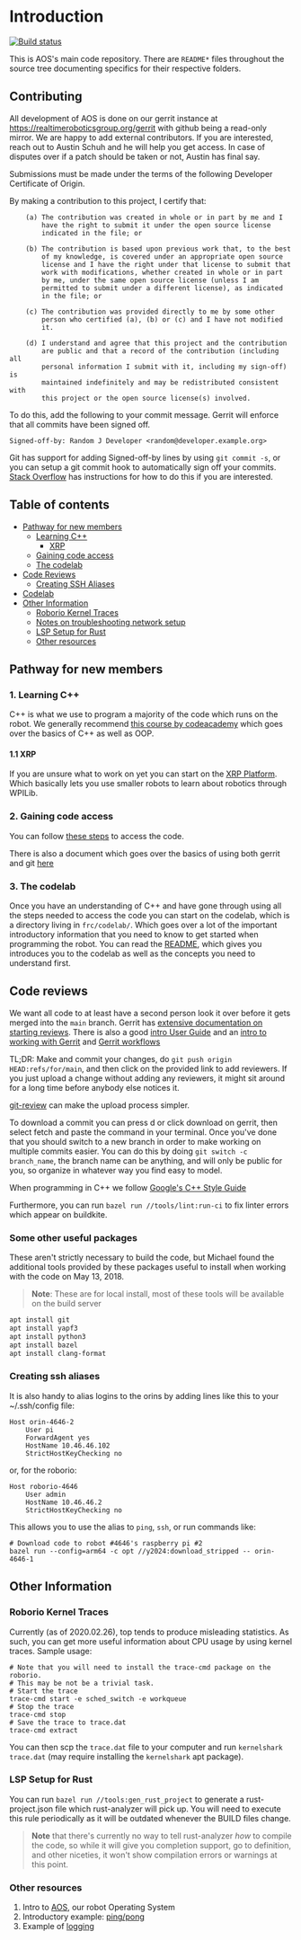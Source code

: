 # Introduction
[![Build status](https://badge.buildkite.com/fcbebde155a2437db2ddd5caf1c6d3d49e8302c621289e337e.svg?branch=main)](https://buildkite.com/realtimeroboticsgroup/ci)

This is AOS's main code repository. There are `README*` files throughout the source tree documenting specifics for their respective folders.

## Contributing
All development of AOS is done on our gerrit instance at https://realtimeroboticsgroup.org/gerrit with github being a read-only mirror.  We are happy to add external contributors.  If you are interested, reach out to Austin Schuh and he will help you get access.  In case of disputes over if a patch should be taken or not, Austin has final say.

Submissions must be made under the terms of the following Developer Certificate of Origin.

By making a contribution to this project, I certify that:

        (a) The contribution was created in whole or in part by me and I
            have the right to submit it under the open source license
            indicated in the file; or

        (b) The contribution is based upon previous work that, to the best
            of my knowledge, is covered under an appropriate open source
            license and I have the right under that license to submit that
            work with modifications, whether created in whole or in part
            by me, under the same open source license (unless I am
            permitted to submit under a different license), as indicated
            in the file; or

        (c) The contribution was provided directly to me by some other
            person who certified (a), (b) or (c) and I have not modified
            it.

        (d) I understand and agree that this project and the contribution
            are public and that a record of the contribution (including all
            personal information I submit with it, including my sign-off) is
            maintained indefinitely and may be redistributed consistent with
            this project or the open source license(s) involved.

To do this, add the following to your commit message.  Gerrit will enforce that all commits have been signed off.

	Signed-off-by: Random J Developer <random@developer.example.org>

Git has support for adding Signed-off-by lines by using `git commit -s`, or you can setup a git commit hook to automatically sign off your commits.  [Stack Overflow](https://stackoverflow.com/questions/15015894/git-add-signed-off-by-line-using-format-signoff-not-working) has instructions for how to do this if you are interested.

## Table of contents
* [Pathway for new members](#pathway-for-new-members)
    * [Learning C++](#1-learning-c)
        * [XRP](#11-xrp)
    * [Gaining code access](#2-gaining-code-access)
    * [The codelab](#3-the-codelab)
* [Code Reviews](#code-reviews)
    * [Creating SSH Aliases](#creating-ssh-aliases)
* [Codelab](#codelab)
* [Other Information](#other-information)
    * [Roborio Kernel Traces](#roborio-kernel-traces)
    * [Notes on troubleshooting network setup](#notes-on-troubleshooting-network-setup)
    * [LSP Setup for Rust](#lsp-setup-for-rust)
    * [Other resources](#other-resources)

## Pathway for new members

### 1. Learning C++

C++ is what we use to program a majority of the code which runs on the robot.
We generally recommend [this course by codeacademy](https://www.codecademy.com/learn/learn-c-plus-plus) which goes over the basics of C++ as well as OOP.

#### 1.1 XRP

If you are unsure what to work on yet you can start on the [XRP Platform](https://docs.wpilib.org/en/stable/docs/xrp-robot/index.html).
Which basically lets you use smaller robots to learn about robotics through WPILib.

### 2. Gaining code access

You can follow [these steps](./documentation/tutorials/getting-started.md) to access the code.

There is also a document which goes over the basics of using both gerrit and git [here](./documentation/tutorials/git-and-gerrit-basics.md)

### 3. The codelab

Once you have an understanding of C++ and have gone through using all the steps needed to access the code you can start on the codelab, which is a directory living in `frc/codelab/`. Which goes over a lot of the important introductory information that you need to know to get started when programming the robot.
You can read the [README](./frc/codelab/README.md), which gives you introduces you to the codelab as well as the concepts you need to understand first.

## Code reviews
We want all code to at least have a second person look it over before it gets merged into the `main` branch. Gerrit has [extensive documentation on starting reviews](https://gerrit-review.googlesource.com/Documentation/user-upload.html).  There is also a good [intro User Guide](https://gerrit-review.googlesource.com/Documentation/intro-user.html) and an [intro to working with Gerrit](https://gerrit-review.googlesource.com/Documentation/intro-gerrit-walkthrough.html) and [Gerrit workflows](https://docs.google.com/presentation/d/1C73UgQdzZDw0gzpaEqIC6SPujZJhqamyqO1XOHjH-uk)

TL;DR: Make and commit your changes, do `git push origin HEAD:refs/for/main`, and then click on the provided link to add reviewers.  If you just upload a change without adding any reviewers, it might sit around for a long time before anybody else notices it.

[git-review](http://manpages.debian.org/cgi-bin/man.cgi?query=git-review) can make the upload process simpler.

To download a commit you can press d or click download on gerrit, then select fetch and paste the command in your terminal. Once you've done that you should switch to a new branch in order to make working on multiple commits easier.
You can do this by doing `git switch -c branch_name`, the branch name can be anything, and will only be public for you, so organize in whatever way you find easy to model.

When programming in C++ we follow [Google's C++ Style Guide](https://google.github.io/styleguide/cppguide.html)

Furthermore, you can run `bazel run //tools/lint:run-ci` to fix linter errors which appear on buildkite.

### Some other useful packages
These aren't strictly necessary to build the code, but Michael found the
additional tools provided by these packages useful to install when working with
the code on May 13, 2018.

> **Note**: These are for local install, most of these tools will be available on the build server

```bash
apt install git
apt install yapf3
apt install python3
apt install bazel
apt install clang-format
```

### Creating ssh aliases

It is also handy to alias logins to the orins by adding lines like this to your ~/.ssh/config file:
```console
Host orin-4646-2
    User pi
    ForwardAgent yes
    HostName 10.46.46.102
    StrictHostKeyChecking no
```
or, for the roborio:
```
Host roborio-4646
    User admin
    HostName 10.46.46.2
    StrictHostKeyChecking no
```
This allows you to use the alias to `ping`, `ssh`, or run commands like:
```
# Download code to robot #4646's raspberry pi #2
bazel run --config=arm64 -c opt //y2024:download_stripped -- orin-4646-1
```

## Other Information

### Roborio Kernel Traces

Currently (as of 2020.02.26), top tends to produce misleading statistics. As
such, you can get more useful information about CPU usage by using kernel
traces. Sample usage:
```console
# Note that you will need to install the trace-cmd package on the roborio.
# This may be not be a trivial task.
# Start the trace
trace-cmd start -e sched_switch -e workqueue
# Stop the trace
trace-cmd stop
# Save the trace to trace.dat
trace-cmd extract
```
You can then scp the `trace.dat` file to your computer and run `kernelshark
trace.dat` (may require installing the `kernelshark` apt package).

### LSP Setup for Rust

You can run `bazel run //tools:gen_rust_project` to generate a rust-project.json
file which rust-analyzer will pick up. You will need to execute this rule
periodically as it will be outdated whenever the BUILD files change.

> **Note** that there's currently no way to tell rust-analyzer *how* to compile
the code, so while it will give you completion support, go to definition, and
other niceties, it won't show compilation errors or warnings at this point.


### Other resources
  1. Intro to [AOS](./aos/README.md), our robot Operating System
  2. Introductory example: [ping/pong](./aos/events/README.md)
  3. Example of [logging](./aos/events/README.md)
